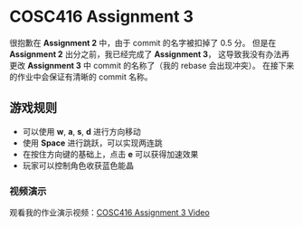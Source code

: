 # COSC416 Assignment 3

很抱歉在 **Assignment 2** 中，由于 commit 的名字被扣掉了 0.5 分。
但是在 **Assignment 2** 出分之前，我已经完成了 **Assignment 3**，
这导致我没有办法再更改 **Assignment 3** 中 commit 的名称了（我的 rebase 会出现冲突）。
在接下来的作业中会保证有清晰的 commit 名称。

## 游戏规则

- 可以使用 **w**, **a**, **s**, **d** 进行方向移动
- 使用 **Space** 进行跳跃，可以实现两连跳
- 在按住方向键的基础上，点击 **e** 可以获得加速效果
- 玩家可以控制角色收获蓝色能晶

### 视频演示

观看我的作业演示视频：[COSC416 Assignment 3 Video](https://youtu.be/RCpOo0015Ng)

